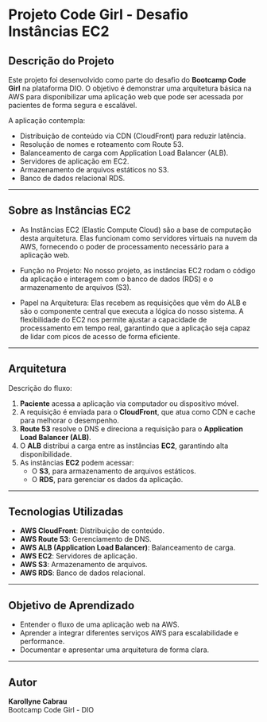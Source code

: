 # Projeto Code Girl - Desafio Instâncias EC2

## Descrição do Projeto
Este projeto foi desenvolvido como parte do desafio do **Bootcamp Code Girl** na plataforma DIO. O objetivo é demonstrar uma arquitetura básica na AWS para disponibilizar uma aplicação web que pode ser acessada por pacientes de forma segura e escalável.

A aplicação contempla:
- Distribuição de conteúdo via CDN (CloudFront) para reduzir latência.
- Resolução de nomes e roteamento com Route 53.
- Balanceamento de carga com Application Load Balancer (ALB).
- Servidores de aplicação em EC2.
- Armazenamento de arquivos estáticos no S3.
- Banco de dados relacional RDS.

---

## Sobre as Instâncias EC2

- As Instâncias EC2 (Elastic Compute Cloud) são a base de computação desta arquitetura. Elas funcionam como servidores virtuais na nuvem da AWS, fornecendo o poder de processamento necessário para a aplicação web.

- Função no Projeto: No nosso projeto, as instâncias EC2 rodam o código da aplicação e interagem com o banco de dados (RDS) e o armazenamento de arquivos (S3).

- Papel na Arquitetura: Elas recebem as requisições que vêm do ALB e são o componente central que executa a lógica do nosso sistema. A flexibilidade do EC2 nos permite ajustar a capacidade de processamento em tempo real, garantindo que a aplicação seja capaz de lidar com picos de acesso de forma eficiente.

---
## Arquitetura

Descrição do fluxo:

1. **Paciente** acessa a aplicação via computador ou dispositivo móvel.
2. A requisição é enviada para o **CloudFront**, que atua como CDN e cache para melhorar o desempenho.
3. **Route 53** resolve o DNS e direciona a requisição para o **Application Load Balancer (ALB)**.
4. O **ALB** distribui a carga entre as instâncias **EC2**, garantindo alta disponibilidade.
5. As instâncias **EC2** podem acessar:
   - O **S3**, para armazenamento de arquivos estáticos.
   - O **RDS**, para gerenciar os dados da aplicação.

---

## Tecnologias Utilizadas
- **AWS CloudFront**: Distribuição de conteúdo.
- **AWS Route 53**: Gerenciamento de DNS.
- **AWS ALB (Application Load Balancer)**: Balanceamento de carga.
- **AWS EC2**: Servidores de aplicação.
- **AWS S3**: Armazenamento de arquivos.
- **AWS RDS**: Banco de dados relacional.

---

## Objetivo de Aprendizado
- Entender o fluxo de uma aplicação web na AWS.
- Aprender a integrar diferentes serviços AWS para escalabilidade e performance.
- Documentar e apresentar uma arquitetura de forma clara.

---

## Autor
**Karollyne Cabrau**  
Bootcamp Code Girl - DIO
